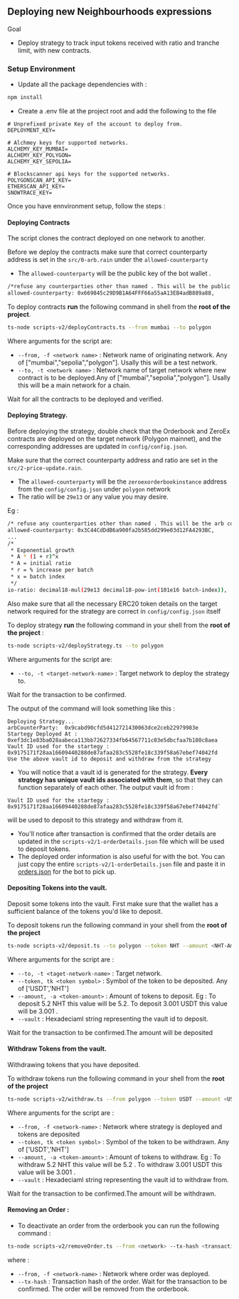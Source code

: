 ## Deploying new Neighbourhoods expressions

Goal
- Deploy strategy to track input tokens received with ratio and tranche limit, with new contracts. 
### Setup Environment
- Update all the package dependencies with : 
```sh
npm install 
```
- Create a .env file at the project root and add the following to the file 
``` 
# Unprefixed private Key of the account to deploy from. 
DEPLOYMENT_KEY=  

# Alchmey keys for supported networks.
ALCHEMY_KEY_MUMBAI=
ALCHEMY_KEY_POLYGON=
ALCHEMY_KEY_SEPOLIA= 

# Blockscanner api keys for the supported networks.
POLYGONSCAN_API_KEY=
ETHERSCAN_API_KEY=
SNOWTRACE_KEY= 
```

Once you have ennvironment setup, follow the steps : 

#### Deploying Contracts

The script clones the contract deployed on one network to another. 

Before we deploy the contracts make sure that correct counterparty address is set in the `src/0-arb.rain` under the `allowed-counterparty` 
- The `allowed-counterparty` will be the public key of the bot wallet . 
```sh
/*refuse any counterparties other than named . This will be the public key of the bot wallet.*/
allowed-counterparty: 0x669845c29D9B1A64FFF66a55aA13EB4adB889a88,
```

To deploy contracts **run** the following command in shell from the **root of the project**.

```sh
ts-node scripts-v2/deployContracts.ts --from mumbai --to polygon
```
Where arguments for the script are:

- `--from, -f <network name>` : Network name of originating network. Any of ["mumbai","sepolia","polygon"]. Usally this will be a test network.
- `--to, -t <network name>` : Network name of target network where new contract is to be deployed.Any of ["mumbai","sepolia","polygon"]. Usally this will be a main network for a chain.

Wait for all the contracts to be deployed and verified.

#### Deploying Strategy.

Before deploying the strategy, double check that the Orderbook and ZeroEx contracts are deployed on the target network (Polygon mainnet), and the corresponding addresses are updated in `config/config.json`.

Make sure that the correct counterparty address and ratio are set in the `src/2-price-update.rain`. 
- The `allowed-counterparty` will be the `zeroexorderbookinstance` address from the `config/config.json` under `polygon` network
- The ratio will be `29e13` or any value you may desire. 

Eg : 
```sh
/* refuse any counterparties other than named . This will be the arb contract instance address. */
allowed-counterparty: 0x3C44CdDdB6a900fa2b585dd299e03d12FA4293BC, 
...
/*
 * Exponential growth
 * A * (1 + r)^x
 * A = initial ratio
 * r = % increase per batch
 * x = batch index
 */
io-ratio: decimal18-mul(29e13 decimal18-pow-int(101e16 batch-index)), 
```
Also make sure that all the necessary ERC20 token details on the target network required for the strategy are correct in `config/config.json` itself

To deploy strategy **run** the following command in your shell from the **root of the project** :

```sh
ts-node scripts-v2/deployStrategy.ts --to polygon
```

Where arguments for the script are:

- `--to, -t <target-network-name>` : Target network to deploy the strategy to.

Wait for the transaction to be confirmed. 

The output of the command will look something like this : 
```
Deploying Strategy...
arbCounterParty:  0x9cabd90cfd5d412721430063dce2ceb22979983e
Startegy Deployed At : 0xef3dc1e83ba028aabeca113bb72627334fb64567711c03e5dbcfaa7b180c8aea
Vault ID used for the startegy : 0x9175171f28aa16609440288de87afaa283c5528fe18c339f58a67ebef74042fd
Use the above vault id to deposit and withdraw from the strategy 
```
- You will notice that a vault id is generated for the strategy. **Every strategy has unique vault ids associated with them**, so that they can function separately of each other. The output vault id from : 
```
Vault ID used for the startegy : 0x9175171f28aa16609440288de87afaa283c5528fe18c339f58a67ebef74042fd` 
``` 
will be used to deposit to this strategy and withdraw from it. 
- You'll notice after transaction is confirmed that the order details are updated in the `scripts-v2/1-orderDetails.json` file which will be used to deposit tokens. 
- The deployed order information is also useful for with the bot. You can just copy the entire `scripts-v2/1-orderDetails.json` file and paste it in [orders.json](https://github.com/h20liquidity/zeroex-take-order-bot/blob/master/orders.json) for the bot to pick up. 

#### Depositing Tokens into the vault.

Deposit some tokens into the vault. First make sure that the wallet has a sufficient balance of the tokens you'd like to deposit.

To deposit tokens run the following command in your shell from the **root of the project**

```sh
ts-node scripts-v2/deposit.ts --to polygon --token NHT --amount <NHT-Amount> --vault <hex-string>
```

Where arguments for the script are :

- `--to, -t <taget-network-name>` : Target network.
- `--token, tk <token symbol>` : Symbol of the token to be deposited. Any of ['USDT','NHT']
- `--amount, -a <token-amount>` : Amount of tokens to deposit. Eg : To deposit 5.2 NHT this value will be 5.2. To deposit 3.001 USDT this value will be 3.001 . 
- `--vault` : Hexadeciaml string representing the vault id to deposit. 

Wait for the transaction to be confirmed.The amount will be deposited 

#### Withdraw Tokens from the vault.

Withdrawing tokens that you have deposited.

To withdraw tokens run the following command in your shell from the **root of the project**

```sh
ts-node scripts-v2/withdraw.ts --from polygon --token USDT --amount <USDT-Amount> --vault <hex-string>
```

Where arguments for the script are :

- `--from, -f <network-name>` : Network where strategy is deployed and tokens are deposited
- `--token, tk <token symbol>` : Symbol of the token to be withdrawn. Any of ['USDT','NHT']
- `--amount, -a <token-amount>` : Amount of tokens to withdraw. Eg : To withdraw 5.2 NHT this value will be 5.2 . To withdraw 3.001 USDT this value will be 3.001 .
- `--vault` : Hexadeciaml string representing the vault id to withdraw from. 

Wait for the transaction to be confirmed.The amount will be withdrawn.  

#### Removing an Order : 
- To deactivate an order from the orderbook you can run the following command : 
```sh
ts-node scripts-v2/removeOrder.ts --from <network> --tx-hash <transaction-hash>
``` 
where : 
- `--from, -f <network-name>` : Network where order was deployed.
- `--tx-hash` : Transaction hash of the order. 
Wait for the transaction to be confirmed. The order will be removed from the orderbook. 



